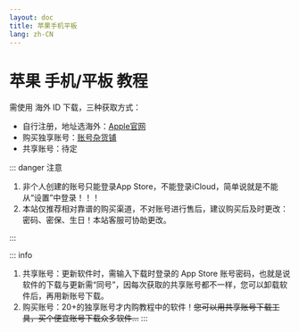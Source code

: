 ```yaml
---
layout: doc
title: 苹果手机平板
lang: zh-CN
---
```


# 苹果 手机/平板 教程

需使用 海外 ID 下载，三种获取方式：

- 自行注册，地址选海外：[Apple官网](https://apple.com)
- 购买独享账号：[账号杂货铺](https://cloud.idid88.com)
- 共享账号：待定

::: danger 注意

1. 非个人创建的账号只能登录App Store，不能登录iCloud，简单说就是不能从“设置”中登录！！！
2. 本站仅推荐相对靠谱的购买渠道，不对账号进行售后，建议购买后及时更改：密码、密保、生日！本站客服可协助更改。

:::

::: info
1. 共享账号：更新软件时，需输入下载时登录的 App Store 账号密码，也就是说软件的下载与更新需“同号”，因每次获取的共享账号都不一样，您可以卸载软件后，再用新账号下载。
2. 购买账号：20+的独享账号才内购教程中的软件！~~您可以用共享账号下载工具，买个便宜账号下载众多软件...~~
:::